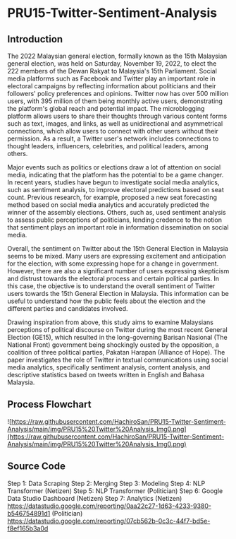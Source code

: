 # PRU15-Twitter-Sentiment-Analysis

## Introduction
The 2022 Malaysian general election, formally known as the 15th Malaysian general election, was held on Saturday, November 19, 2022, to elect the 222 members of the Dewan Rakyat to Malaysia's 15th Parliament. Social media platforms such as Facebook and Twitter play an important role in electoral campaigns by reflecting information about politicians and their followers' policy preferences and opinions. Twitter now has over 500 million users, with 395 million of them being monthly active users, demonstrating the platform's global reach and potential impact. The microblogging platform allows users to share their thoughts through various content forms such as text, images, and links, as well as unidirectional and asymmetrical connections, which allow users to connect with other users without their permission. As a result, a Twitter user's network includes connections to thought leaders, influencers, celebrities, and political leaders, among others.

Major events such as politics or elections draw a lot of attention on social media, indicating that the platform has the potential to be a game changer. In recent years, studies have begun to investigate social media analytics, such as sentiment analysis, to improve electoral predictions based on seat count. Previous research, for example, proposed a new seat forecasting method based on social media analytics and accurately predicted the winner of the assembly elections. Others, such as, used sentiment analysis to assess public perceptions of politicians, lending credence to the notion that sentiment plays an important role in information dissemination on social media.

Overall, the sentiment on Twitter about the 15th General Election in Malaysia seems to be mixed. Many users are expressing excitement and anticipation for the election, with some expressing hope for a change in government. However, there are also a significant number of users expressing skepticism and distrust towards the electoral process and certain political parties. In this case, the objective is to understand the overall sentiment of Twitter users towards the 15th General Election in Malaysia. This information can be useful to understand how the public feels about the election and the different parties and candidates involved.

Drawing inspiration from above, this study aims to examine Malaysians perceptions of political discourse on Twitter during the most recent General Election (GE15), which resulted in the long-governing Barisan Nasional (The National Front) government being shockingly ousted by the opposition, a coalition of three political parties, Pakatan Harapan (Alliance of Hope). The paper investigates the role of Twitter in textual communications using social media analytics, specifically sentiment analysis, content analysis, and descriptive statistics based on tweets written in English and Bahasa Malaysia.

## Process Flowchart


![https://raw.githubusercontent.com/HachiroSan/PRU15-Twitter-Sentiment-Analysis/main/img/PRU15%20Twitter%20Analysis_Img0.png](https://raw.githubusercontent.com/HachiroSan/PRU15-Twitter-Sentiment-Analysis/main/img/PRU15%20Twitter%20Analysis_Img0.png)

## Source Code

Step 1: Data Scraping 
Step 2: Merging
Step 3: Modeling
Step 4: NLP Transformer (Netizen)
Step 5: NLP Transformer (Politician)
Step 6: Google Data Studio Dashboard (Netizen)
Step 7: Analytics
(Netizen) https://datastudio.google.com/reporting/0aa22c27-1d63-4233-9380-b546754891d1
(Politician) https://datastudio.google.com/reporting/07cb562b-0c3c-44f7-bd5e-f8ef165b3a0d

